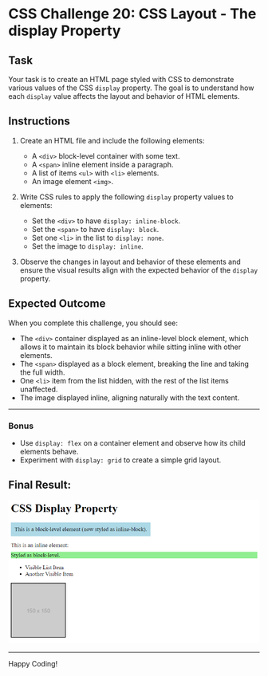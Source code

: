 # CSS Challenge 20: CSS Layout - The display Property

## Task

Your task is to create an HTML page styled with CSS to demonstrate various values of the CSS `display` property. The goal is to understand how each `display` value affects the layout and behavior of HTML elements.

## Instructions

1. Create an HTML file and include the following elements:
   - A `<div>` block-level container with some text.
   - A `<span>` inline element inside a paragraph.
   - A list of items `<ul>` with `<li>` elements.
   - An image element `<img>`.

2. Write CSS rules to apply the following `display` property values to elements:
   - Set the `<div>` to have `display: inline-block`.
   - Set the `<span>` to have `display: block`.
   - Set one `<li>` in the list to `display: none`.
   - Set the image to `display: inline`.

3. Observe the changes in layout and behavior of these elements and ensure the visual results align with the expected behavior of the `display` property.

## Expected Outcome

When you complete this challenge, you should see:
- The `<div>` container displayed as an inline-level block element, which allows it to maintain its block behavior while sitting inline with other elements.
- The `<span>` displayed as a block element, breaking the line and taking the full width.
- One `<li>` item from the list hidden, with the rest of the list items unaffected.
- The image displayed inline, aligning naturally with the text content.

---

### Bonus
- Use `display: flex` on a container element and observe how its child elements behave.
- Experiment with `display: grid` to create a simple grid layout.

## Final Result:
![Final Result Image](../Images/Challenge20Result.png)

---

Happy Coding!
